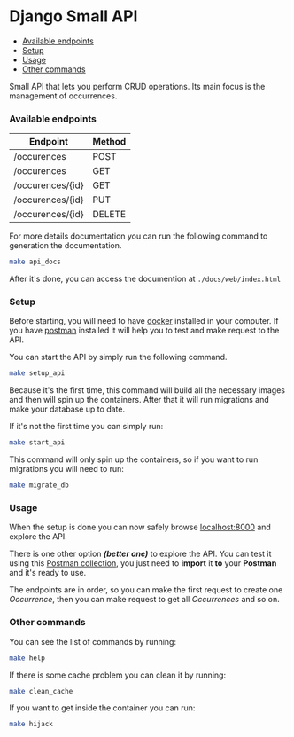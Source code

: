 # Django Small API

- [Available endpoints](#available-endpoints)
- [Setup](#setup)
- [Usage](#usage)
- [Other commands](#other-commands)

Small API that lets you perform CRUD operations. Its main focus is the management of occurrences.

### Available endpoints

| Endpoint         | Method |
| ---------        | ------ |
| /occurences      | POST   |
| /occurences      | GET    |
| /occurences/{id} | GET    |
| /occurences/{id} | PUT    |
| /occurences/{id} | DELETE |

For more details documentation you can run the following command to generation the documentation.

```bash
make api_docs
```
After it's done, you can access the documention at `./docs/web/index.html`

### Setup
Before starting, you will need to have [docker](https://store.docker.com/search?type=edition&offering=community) installed in your computer. If you have [postman](https://www.getpostman.com/apps) installed it will help you to test and make request to the API.

You can start the API by simply run the following command.

```bash
make setup_api
```

Because it's the first time, this command will build all the necessary images and then will spin up the containers. After that it will run migrations and make your database up to date.

If it's not the first time you can simply run:

```bash
make start_api
```

This command will only spin up the containers, so if you want to run migrations you will need to run:

```bash
make migrate_db
```

### Usage

When the setup is done you can now safely browse [localhost:8000](127.0.0.1:8000) and explore the API.

There is one other option ***(better one)*** to explore the API. You can test it using this [Postman collection](https://www.getpostman.com/collections/4009e8b293720945c663), you just need to **import** it **to** your **Postman** and it's ready to use.



The endpoints are in order, so you can make the first request to create one *Occurrence*, then you can make request to get all *Occurrences* and so on.



### Other commands

You can see the list of commands by running:

```bash
make help
```

If there is some cache problem you can clean it by running:

```bash
make clean_cache
```

If you want to get inside the container you can run:

```bash
make hijack
```
